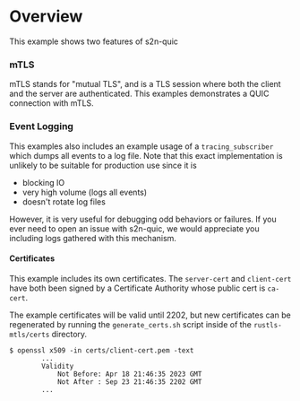 # Overview
This example shows two features of s2n-quic

### mTLS
mTLS stands for "mutual TLS", and is a TLS session where both the client and the server are authenticated. This examples demonstrates a QUIC connection with mTLS.

### Event Logging
This examples also includes an example usage of a `tracing_subscriber` which dumps all events to a log file. Note that this exact implementation is unlikely to be suitable for production use since it is
- blocking IO
- very high volume (logs all events)
- doesn't rotate log files

However, it is very useful for debugging odd behaviors or failures. If you ever need to open an issue with s2n-quic, we would appreciate you including logs gathered with this mechanism.

#### Certificates
This example includes its own certificates. The `server-cert` and `client-cert` have both been signed by a Certificate Authority whose public cert is `ca-cert`.

The example certificates will be valid until 2202, but new certificates can be regenerated by running the `generate_certs.sh` script inside of the `rustls-mtls/certs` directory.
```
$ openssl x509 -in certs/client-cert.pem -text
        ...
        Validity
            Not Before: Apr 18 21:46:35 2023 GMT
            Not After : Sep 23 21:46:35 2202 GMT
        ...
```

